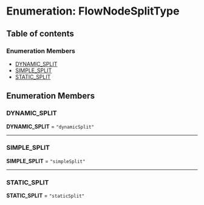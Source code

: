 # Enumeration: FlowNodeSplitType

## Table of contents

### Enumeration Members

* [DYNAMIC\_SPLIT](/auto-docs/document/enums/FlowNodeSplitType.md#dynamic_split)
* [SIMPLE\_SPLIT](/auto-docs/document/enums/FlowNodeSplitType.md#simple_split)
* [STATIC\_SPLIT](/auto-docs/document/enums/FlowNodeSplitType.md#static_split)

## Enumeration Members

### DYNAMIC\_SPLIT

**DYNAMIC\_SPLIT** = `"dynamicSplit"`

***

### SIMPLE\_SPLIT

**SIMPLE\_SPLIT** = `"simpleSplit"`

***

### STATIC\_SPLIT

**STATIC\_SPLIT** = `"staticSplit"`
